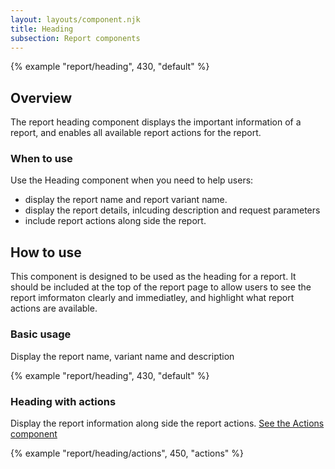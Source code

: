 ```yaml
---
layout: layouts/component.njk
title: Heading
subsection: Report components
---
```

{% example "report/heading", 430, "default" %}

## Overview

The report heading component displays the important information of a report, and enables all available report actions for the report.

### When to use

Use the Heading component when you need to help users:

- display the report name and report variant name.
- display the report details, inlcuding description and request parameters
- include report actions along side the report. 

## How to use

This component is designed to be used as the heading for a report. It should be included at the top of the report page to allow users to see the report imformaton clearly and immediatley, and highlight what report actions are available.

### Basic usage

Display the report name, variant name and description

{% example "report/heading", 430, "default" %}

### Heading with actions

Display the report information along side the report actions. [See the Actions component]()

{% example "report/heading/actions", 450, "actions" %}
